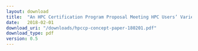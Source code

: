 ```yaml
---
layout: download
title:  "An HPC Certification Program Proposal Meeting HPC Users’ Varied Backgrounds"
date:   2018-02-01
download_uri: "/downloads/hpccp-concept-paper-180201.pdf"
download_type: pdf
version: 0.5
---
```

